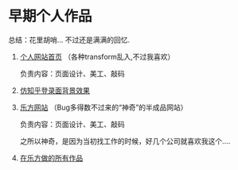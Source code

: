 # 早期个人作品

总结：花里胡哨...  不过还是满满的回忆. 


1. [个人网站首页](https://an55555.github.io/MyWeb/Done/Person/memory/home.html) （各种transform乱入,不过我喜欢）

    负责内容：页面设计、美工、敲码
    
2. [仿知乎登录面背景效果](https://an55555.github.io/MyWeb/Done/Person//other/start_relation.html)

3. [乐方网站](https://an55555.github.io/MyWeb/Done/Person/lefang/indexx.html) （Bug多得数不过来的“神奇”的半成品网站）

     负责内容：页面设计、美工、敲码

     之所以神奇，是因为当初找工作的时候，好几个公司就喜欢我这个....
     
4. [在乐方做的所有作品](https://github.com/an55555/MyWeb/tree/master/Done/Person/memory/%E6%88%91%E5%81%9A%E7%9A%84%E4%BD%9C%E5%93%81)

